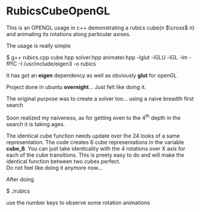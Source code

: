 # RubicsCubeOpenGL

This is an OPENGL usage in c++ demonstrating a rubics cube(n $\cross$ n) and animating its rotations along particular axises.

The usage is really simple

$ g++ rubics.cpp cube.hpp solver.hpp animater.hpp -lglut -lGLU -lGL -lm -fPIC -I /usr/include/eigen3 -o rubics 


It has got an **eigen** dependency as well as obviously **glut** for openGL

Project done in ubuntu **overnight**... Just felt like doing it.

The original purpose was to create a solver too...  using a naive breadth first search

Soon realized my naiveness, as for getting even to the 4<sup>th</sup> depth in the search it is taking ages.

The identical cube function needs update over the 24 looks of a same representation. The code creates 6 cube representations in the variable **cube_6**. You can just take identicality with the 4 rotations over X axis for each of the cube transitions. This is preety easy to do and will make the  identical function between two cubes perfect.  
Do not feel like doing it anymore now...

After doing 

$ ./rubics 

use the number keys to observe some rotation animations
